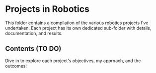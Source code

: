 # Projects in Robotics

This folder contains a compilation of the various robotics projects I've undertaken. Each project has its own dedicated sub-folder with details, documentation, and results.

## Contents (TO DO)


Dive in to explore each project's objectives, my approach, and the outcomes!
